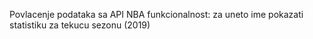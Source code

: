 Povlacenje podataka sa API NBA 
funkcionalnost: za uneto ime pokazati statistiku za tekucu sezonu (2019)
